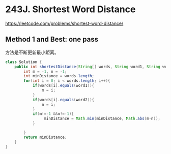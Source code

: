 # 243J. Shortest Word Distance
https://leetcode.com/problems/shortest-word-distance/


## Method 1 and Best: one pass
方法是不断更新最小距离。
```Java
class Solution {
    public int shortestDistance(String[] words, String word1, String word2) {
        int m = -1, n = -1;
        int minDistance = words.length;
        for(int i = 0; i < words.length; i++){
            if(words[i].equals(word1)){
                m = i;
            }
            if(words[i].equals(word2)){
                n = i;
            }
            if(m!=-1 &&n!=-1){
                 minDistance = Math.min(minDistance, Math.abs(m-n));
            }

        }
        return minDistance;
    }
}
```
